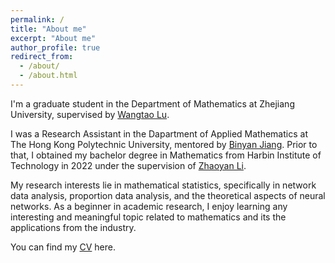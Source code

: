 ```yaml
---
permalink: /
title: "About me"
excerpt: "About me"
author_profile: true
redirect_from: 
  - /about/
  - /about.html
---
```


I'm a graduate student in the Department of Mathematics at Zhejiang University, supervised by [Wangtao Lu](https://person.zju.edu.cn/en/lwt). 

I was a Research Assistant in the Dapartment of Applied Mathematics at The Hong Kong Polytechnic University, mentored by [Binyan Jiang](https://www.polyu.edu.hk/ama/people/academic-staff/dr-jiang-binyan/). Prior to that, I obtained my bachelor degree in Mathematics from Harbin Institute of Technology in 2022 under the supervision of [Zhaoyan Li](https://homepage.hit.edu.cn/lizhaoyan).

My research interests lie in mathematical statistics, specifically in network data analysis, proportion data analysis, and the theoretical aspects of neural networks. As a beginner in academic research, I enjoy learning any interesting and meaningful topic related to mathematics and its the applications from the industry. 

You can find my [CV](../files/cv.pdf) here.
